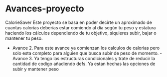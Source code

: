 # Avances-proyecto
CalorieSaver
Este proyecto se basa en poder decirte un aproximado de cuantas calorías deberías estar comiendo al día según tu peso y estatura haciendo los cálculos dependiendo de tu objetivo, siquieres subir, bajar o mantener tu peso.

- Avance 2. Para este avance ya comienzan los calculos de calorias pero solo esta completo para alguien que busca subir de peso de momento.
-Avance 3. Ya tengo las estructuras condicionales y trate de reducir la cantidad de codigo añadiendo defs. Ya estan hechas las opciones de subir y mantener peso
